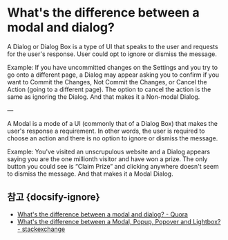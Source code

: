 # What's the difference between a modal and dialog?

A Dialog or Dialog Box is a type of UI that speaks to the user and requests for the user's response. User could opt to ignore or dismiss the message.

Example: If you have uncommitted changes on the Settings and you try to go onto a different page, a Dialog may appear asking you to confirm if you want to Commit the Changes, Not Commit the Changes, or Cancel the Action (going to a different page). The option to cancel the action is the same as ignoring the Dialog. And that makes it a Non-modal Dialog.

—

A Modal is a mode of a UI (commonly that of a Dialog Box) that makes the user's response a requirement. In other words, the user is required to choose an action and there is no option to ignore or dismiss the message.

Example: You've visited an unscrupulous website and a Dialog appears saying you are the one millionth visitor and have won a prize. The only button you could see is “Claim Prize” and clicking anywhere doesn't seem to dismiss the message. And that makes it a Modal Dialog.

## 참고 {docsify-ignore}

* [What's the difference between a modal and dialog? - Quora](https://www.quora.com/Whats-the-difference-between-a-modal-and-dialog)
* [What's the difference between a Modal, Popup, Popover and Lightbox? - stackexchange](https://ux.stackexchange.com/questions/90336/whats-the-difference-between-a-modal-popup-popover-and-lightbox)
